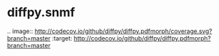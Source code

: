 # diffpy.snmf

.. image:: http://codecov.io/github/diffpy/diffpy.pdfmorph/coverage.svg?branch=master
   :target: http://codecov.io/github/diffpy/diffpy.pdfmorph?branch=master
